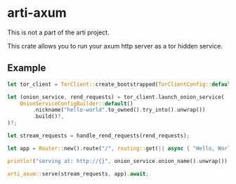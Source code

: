 # arti-axum

This is not a part of the arti project.

This crate allows you to run your axum http server as a tor hidden service.

## Example

```rust
let tor_client = TorClient::create_bootstrapped(TorClientConfig::default()).await?;

let (onion_service, rend_requests) = tor_client.launch_onion_service(
    OnionServiceConfigBuilder::default()
        .nickname("hello-world".to_owned().try_into().unwrap())
        .build()?,
)?;

let stream_requests = handle_rend_requests(rend_requests);

let app = Router::new().route("/", routing::get(|| async { "Hello, World!" }));

println!("serving at: http://{}", onion_service.onion_name().unwrap());

arti_axum::serve(stream_requests, app).await;
```
